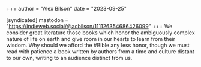+++
author = "Alex Bilson"
date = "2023-09-25"

[syndicated]
mastodon = "https://indieweb.social/@acbilson/111126354686426099"
+++
We consider great literature those books which honor the ambiguously complex nature of life on earth and give room in our hearts to learn from their wisdom. Why should we afford the #Bible any less honor, though we must read with patience a book written by authors from a time and culture distant to our own, writing to an audience distinct from us.
